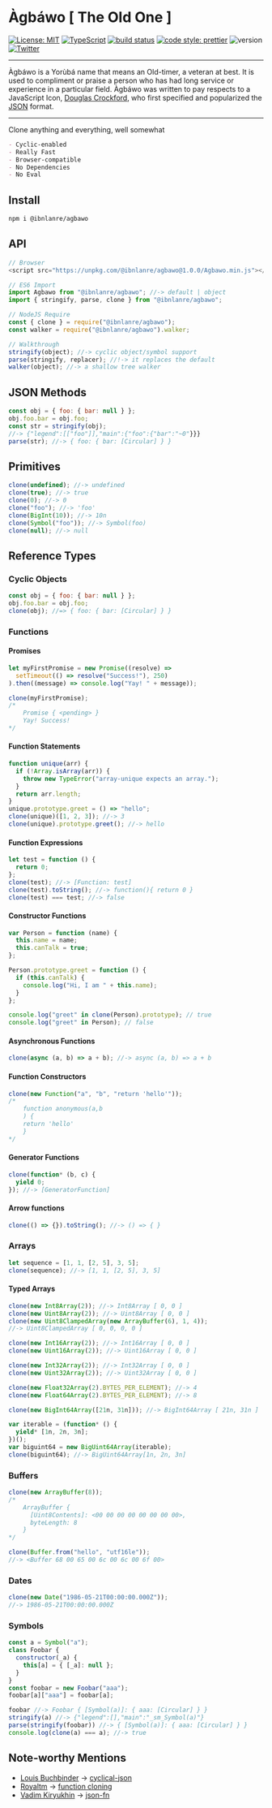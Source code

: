 # Àgbáwo [ The Old One ]

[![License: MIT](https://img.shields.io/badge/License-MIT-yellow.svg)](https://opensource.org/licenses/MIT)
[![TypeScript](https://img.shields.io/badge/%3C%2F%3E-TypeScript-%230074c1.svg)](http://www.typescriptlang.org/)
[![build status](https://img.shields.io/travis/ibnlanre/Agbawo.svg)](https://travis-ci.org/ibnlanre/Agbawo)
[![code style: prettier](https://img.shields.io/badge/code_style-prettier-f8bc45.svg)](https://github.com/prettier/prettier)
![version](https://img.shields.io/badge/version-1.0.0-blue)
[![Twitter](https://img.shields.io/twitter/follow/ibnlanre?style=social&label=Follow)](https://twitter.com/intent/follow?screen_name=ibnlanre)

---

Àgbáwo is a Yorùbá name that means an Old-timer, a veteran at best. It is used to compliment or praise a person who has had long service or experience in a particular field. Àgbáwo was written to pay respects to a JavaScript Icon, [Douglas Crockford](https://en.wikipedia.org/wiki/Douglas_Crockford), who first specified and popularized the [JSON](https://en.wikipedia.org/wiki/JSON) format.

---

Clone anything and everything, well somewhat

```markdown
- Cyclic-enabled
- Really Fast
- Browser-compatible
- No Dependencies
- No Eval
```

## Install

```bash
npm i @ibnlanre/agbawo
```

## API

```javascript
// Browser
<script src="https://unpkg.com/@ibnlanre/agbawo@1.0.0/Agbawo.min.js"></script>

// ES6 Import
import Agbawo from "@ibnlanre/agbawo"; //-> default | object
import { stringify, parse, clone } from "@ibnlanre/agbawo";

// NodeJS Require
const { clone } = require("@ibnlanre/agbawo");
const walker = require("@ibnlanre/agbawo").walker;

// Walkthrough
stringify(object); //-> cyclic object/symbol support
parse(stringify, replacer); //!-> it replaces the default
walker(object); //-> a shallow tree walker
```

## JSON Methods

```javascript
const obj = { foo: { bar: null } };
obj.foo.bar = obj.foo;
const str = stringify(obj);
//-> {"legend":[["foo"]],"main":{"foo":{"bar":"~0"}}}
parse(str); //-> { foo: { bar: [Circular] } }
```

## Primitives

```javascript
clone(undefined); //-> undefined
clone(true); //-> true
clone(0); //-> 0
clone("foo"); //-> 'foo'
clone(BigInt(10)); //-> 10n
clone(Symbol("foo")); //-> Symbol(foo)
clone(null); //-> null
```

## Reference Types

### Cyclic Objects

```javascript
const obj = { foo: { bar: null } };
obj.foo.bar = obj.foo;
clone(obj); //=> { foo: { bar: [Circular] } }
```

### Functions

#### Promises

```javascript
let myFirstPromise = new Promise((resolve) =>
  setTimeout(() => resolve("Success!"), 250)
).then((message) => console.log("Yay! " + message));

clone(myFirstPromise);
/*
    Promise { <pending> }
    Yay! Success!
*/
```

#### Function Statements

```javascript
function unique(arr) {
  if (!Array.isArray(arr)) {
    throw new TypeError("array-unique expects an array.");
  }
  return arr.length;
}
unique.prototype.greet = () => "hello";
clone(unique)([1, 2, 3]); //-> 3
clone(unique).prototype.greet(); //-> hello
```

#### Function Expressions

```javascript
let test = function () {
  return 0;
};
clone(test); //-> [Function: test]
clone(test).toString(); //-> function(){ return 0 }
clone(test) === test; //-> false
```

#### Constructor Functions

```javascript
var Person = function (name) {
  this.name = name;
  this.canTalk = true;
};

Person.prototype.greet = function () {
  if (this.canTalk) {
    console.log("Hi, I am " + this.name);
  }
};

console.log("greet" in clone(Person).prototype); // true
console.log("greet" in Person); // false
```

#### Asynchronous Functions

```javascript
clone(async (a, b) => a + b); //-> async (a, b) => a + b
```

#### Function Constructors

```javascript
clone(new Function("a", "b", "return 'hello'"));
/*
    function anonymous(a,b
    ) {
    return 'hello'
    }
*/
```

#### Generator Functions

```javascript
clone(function* (b, c) {
  yield 0;
}); //-> [GeneratorFunction]
```

#### Arrow functions

```javascript
clone(() => {}).toString(); //-> () => { }
```

### Arrays

```javascript
let sequence = [1, 1, [2, 5], 3, 5];
clone(sequence); //-> [1, 1, [2, 5], 3, 5]
```

#### Typed Arrays

```javascript
clone(new Int8Array(2)); //-> Int8Array [ 0, 0 ]
clone(new Uint8Array(2)); //-> Uint8Array [ 0, 0 ]
clone(new Uint8ClampedArray(new ArrayBuffer(6), 1, 4));
//-> Uint8ClampedArray [ 0, 0, 0, 0 ]

clone(new Int16Array(2)); //-> Int16Array [ 0, 0 ]
clone(new Uint16Array(2)); //-> Uint16Array [ 0, 0 ]

clone(new Int32Array(2)); //-> Int32Array [ 0, 0 ]
clone(new Uint32Array(2)); //-> Uint32Array [ 0, 0 ]

clone(new Float32Array(2).BYTES_PER_ELEMENT); //-> 4
clone(new Float64Array(2).BYTES_PER_ELEMENT); //-> 8

clone(new BigInt64Array([21n, 31n])); //-> BigInt64Array [ 21n, 31n ]

var iterable = (function* () {
  yield* [1n, 2n, 3n];
})();
var biguint64 = new BigUint64Array(iterable);
clone(biguint64); //-> BigUint64Array[1n, 2n, 3n]
```

### Buffers

```javascript
clone(new ArrayBuffer(8));
/*
    ArrayBuffer {
      [Uint8Contents]: <00 00 00 00 00 00 00 00>,
      byteLength: 8
    }
*/

clone(Buffer.from("hello", "utf16le"));
//-> <Buffer 68 00 65 00 6c 00 6c 00 6f 00>
```

### Dates

```javascript
clone(new Date("1986-05-21T00:00:00.000Z"));
//-> 1986-05-21T00:00:00.000Z
```

### Symbols

```javascript
const a = Symbol("a");
class Foobar {
  constructor(_a) {
    this[a] = { [_a]: null };
  }
}
const foobar = new Foobar("aaa");
foobar[a]["aaa"] = foobar[a];

foobar //-> Foobar { [Symbol(a)]: { aaa: [Circular] } }
stringify(a) //-> {"legend":[],"main":"_sm_Symbol(a)"}
parse(stringify(foobar)) //-> { [Symbol(a)]: { aaa: [Circular] } }
console.log(clone(a) === a); //-> true
```

## Note-worthy Mentions

- [Louis Buchbinder](https://github.com/louisbuchbinder) -> [cyclical-json](https://github.com/louisbuchbinder/cyclical-json)
- [Royaltm](https://github.com/royaltm) -> [function cloning](https://stackoverflow.com/questions/1833588/javascript-clone-a-function)
- [Vadim Kiryukhin](https://github.com/vkiryukhin) -> [json-fn](https://github.com/vkiryukhin/jsonfn)
